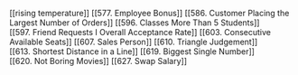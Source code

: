 [[rising temperature]]
[[577. Employee Bonus]]
[[586. Customer Placing the Largest Number of Orders]]
[[596. Classes More Than 5 Students]]
[[597. Friend Requests I Overall Acceptance Rate]]
[[603. Consecutive Available Seats]]
[[607. Sales Person]]
[[610. Triangle Judgement]]
[[613. Shortest Distance in a Line]]
[[619. Biggest Single Number]]
[[620. Not Boring Movies]]
[[627. Swap Salary]]
